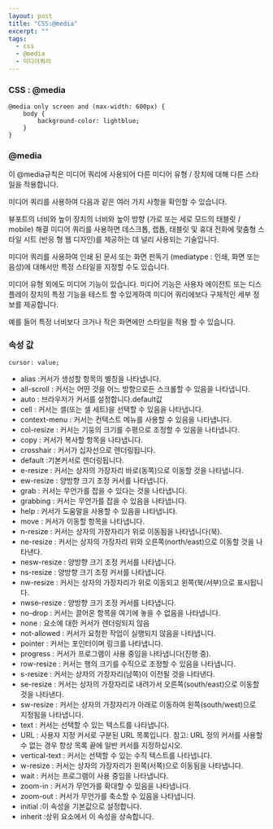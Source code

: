 ```yaml
---
layout: post
title: "CSS:@media"
excerpt: ""
tags: 
  - css
  - @media
  - 미디어쿼리
---
```


### CSS : @media
```
@media only screen and (max-width: 600px) {
    body {
        background-color: lightblue;
    }
}
```
### @media

이 @media규칙은 미디어 쿼리에 사용되어 다른 미디어 유형 / 장치에 대해 다른 스타일을 적용합니다.

미디어 쿼리를 사용하여 다음과 같은 여러 가지 사항을 확인할 수 있습니다.

뷰포트의 너비와 높이
장치의 너비와 높이
방향 (가로 또는 세로 모드의 태블릿 / mobile)
해결
미디어 쿼리를 사용하면 데스크톱, 랩톱, 태블릿 및 휴대 전화에 맞춤형 스타일 시트 (반응 형 웹 디자인)를 제공하는 데 널리 사용되는 기술입니다.

미디어 쿼리를 사용하여 인쇄 된 문서 또는 화면 판독기 (mediatype : 인쇄, 화면 또는 음성)에 대해서만 특정 스타일을 지정할 수도 있습니다.

미디어 유형 외에도 미디어 기능이 있습니다. 미디어 기능은 사용자 에이전트 또는 디스플레이 장치의 특정 기능을 테스트 할 수있게하여 미디어 쿼리에보다 구체적인 세부 정보를 제공합니다.

예를 들어 특정 너비보다 크거나 작은 화면에만 스타일을 적용 할 수 있습니다.

### 속성 값

`cursor: value;`

+ alias :커서가 생성할 항목의 별칭을 나타냅니다.
+ all-scroll : 커서는 어떤 것을 어느 방향으로든 스크롤할 수 있음을 나타냅니다.
+ auto : 브라우저가 커서를 설정합니다.default값
+ cell : 커서는 셀(또는 셀 세트)을 선택할 수 있음을 나타냅니다.
+ context-menu : 커서는 컨텍스트 메뉴를 사용할 수 있음을 나타냅니다.
+ col-resize : 커서는 기둥의 크기를 수평으로 조정할 수 있음을 나타냅니다.
+ copy : 커서가 복사할 항목을 나타냅니다.
+ crosshair : 커서가 십자선으로 렌더링됩니다.
+ default :기본커서로 렌더링됩니다.
+ e-resize : 커서는 상자의 가장자리 바로(동쪽)으로 이동할 것을 나타냅니다.
+ ew-resize : 양방향 크기 조정 커서를 나타냅니다.
+ grab : 커서는 무언가를 잡을 수 있다는 것을 나타냅니다.
+ grabbing : 커서는 무언가를 잡을 수 있음을 나타냅니다.
+ help : 커서가 도움말을 사용할 수 있음을 나타냅니다.
+ move : 커서가 이동할 항목을 나타냅니다.
+ n-resize : 커서는 상자의 가장자리가 위로 이동됨을 나타냅니다(북).
+ ne-resize : 커서는 상자의 가장자리 위와 오른쪽(north/east)으로 이동할 것을 나타낸다.
+ nesw-resize : 양방향 크기 조정 커서를 나타냅니다.
+ ns-resize : 양방향 크기 조정 커서를 나타냅니다.
+ nw-resize : 커서는 상자의 가장자리가 위로 이동되고 왼쪽(북/서부)으로 표시됩니다.
+ nwse-resize : 양방향 크기 조정 커서를 나타냅니다.
+ no-drop : 커서는 끌어온 항목을 여기에 놓을 수 없음을 나타냅니다.
+ none : 요소에 대한 커서가 렌더링되지 않음
+ not-allowed : 커서가 요청한 작업이 실행되지 않음을 나타냅니다.
+ pointer : 커서는 포인터이며 링크를 나타냅니다.
+ progress : 커서가 프로그램이 사용 중임을 나타냅니다(진행 중).
+ row-resize : 커서는 행의 크기를 수직으로 조정할 수 있음을 나타냅니다.
+ s-resize : 커서는 상자의 가장자리(남쪽)이 이전될 것을 나타낸다.
+ se-resize : 커서는 상자의 가장자리로 내려가서 오른쪽(south/east)으로 이동할 것을 나타낸다.
+ sw-resize : 커서는 상자의 가장자리가 아래로 이동하여 왼쪽(south/west)으로 지정됨을 나타냅니다. 
+ text : 커서는 선택할 수 있는 텍스트를 나타냅니다.
+ URL : 사용자 지정 커서로 구분된 URL 목록입니다. 참고: URL 정의 커서를 사용할 수 없는 경우 항상 목록 끝에 일반 커서를 지정하십시오.
+ vertical-text : 커서는 선택할 수 있는 수직 텍스트를 나타냅니다. 
+ w-resize : 커서는 상자의 가장자리가 왼쪽(서쪽)으로 이동됨을 나타냅니다. 
+ wait : 커서는 프로그램이 사용 중임을 나타냅니다. 
+ zoom-in : 커서가 무언가를 확대할 수 있음을 나타냅니다.
+ zoom-out : 커서가 무언가를 축소할 수 있음을 나타냅니다.
+ initial :이 속성을 기본값으로 설정합니다.
+ inherit :상위 요소에서 이 속성을 상속합니다.
